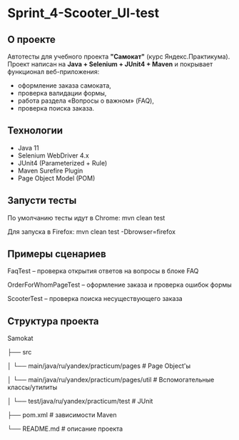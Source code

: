 # Sprint_4-Scooter_UI-test

## О проекте
Автотесты для учебного проекта **"Самокат"** (курс Яндекс.Практикума).  
Проект написан на **Java + Selenium + JUnit4 + Maven** и покрывает функционал веб-приложения:
- оформление заказа самоката,
- проверка валидации формы,
- работа раздела «Вопросы о важном» (FAQ),
- проверка поиска заказа.

## Технологии
- Java 11
- Selenium WebDriver 4.x
- JUnit4 (Parameterized + Rule)
- Maven Surefire Plugin
- Page Object Model (POM)

## Запусти тесты
По умолчанию тесты идут в Chrome: mvn clean test

Для запуска в Firefox: mvn clean test -Dbrowser=firefox

## Примеры сценариев
FaqTest – проверка открытия ответов на вопросы в блоке FAQ

OrderForWhomPageTest – оформление заказа и проверка ошибок формы

ScooterTest – проверка поиска несуществующего заказа

## Структура проекта
Samokat

├── src

│   └── main/java/ru/yandex/practicum/pages     # Page Object'ы

│   └── main/java/ru/yandex/practicum/pages/util      # Вспомогательные классы/утилиты

│   └── test/java/ru/yandex/practicum/test      # JUnit

├── pom.xml                                     # зависимости Maven

└── README.md                                   # описание проекта



